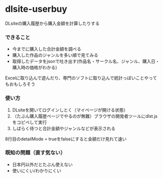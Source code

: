 # dlsite-userbuy
DLsiteの購入履歴から購入金額を計算したりする

### できること
- 今までに購入した合計金額を調べる
- 購入した作品のジャンルを多い順で見てみる
- 取得したデータをjsonで吐き出す(作品名・サークル名、ジャンル、購入日・購入時の価格がわかる)

Excelに取り込んで遊んだり、専門のソフトに取り込んで統計っぽいことやってもおもしろそう

### 使い方
1. DLsiteを開いてログインしとく（マイページが開ける状態）
2. （たぶん購入履歴ページでやるのが無難）ブラウザの開発者ツールにdlst.jsをコピペして実行
3. しばらく待つと合計金額やジャンルなどが表示される

8行目のdetailMode = trueをfalseにすると金額だけ見れて速い

### 既知の問題（直す気ない）
- 日本円以外だとたぶん使えない
- 使いにくい/わかりにくい
